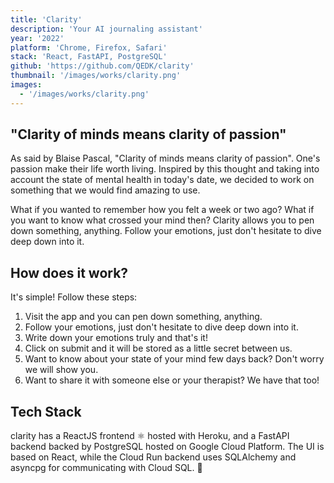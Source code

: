 ```yaml
---
title: 'Clarity'
description: 'Your AI journaling assistant'
year: '2022'
platform: 'Chrome, Firefox, Safari'
stack: 'React, FastAPI, PostgreSQL'
github: 'https://github.com/QEDK/clarity'
thumbnail: '/images/works/clarity.png'
images:
  - '/images/works/clarity.png'
---
```


## "Clarity of minds means clarity of passion"

As said by Blaise Pascal, "Clarity of minds means clarity of passion". One's passion make their life worth living. Inspired by this thought and taking into account the state of mental health in today's date, we decided to work on something that we would find amazing to use.

What if you wanted to remember how you felt a week or two ago? What if you want to know what crossed your mind then? Clarity allows you to pen down something, anything. Follow your emotions, just don't hesitate to dive deep down into it.

## How does it work?

It's simple! Follow these steps:

1. Visit the app and you can pen down something, anything.
2. Follow your emotions, just don't hesitate to dive deep down into it.
3. Write down your emotions truly and that's it!
4. Click on submit and it will be stored as a little secret between us.
5. Want to know about your state of your mind few days back? Don't worry we will show you.
6. Want to share it with someone else or your therapist? We have that too!

## Tech Stack

clarity has a ReactJS frontend ⚛️ hosted with Heroku, and a FastAPI backend backed by PostgreSQL hosted on Google Cloud Platform. The UI is based on React, while the Cloud Run backend uses SQLAlchemy and asyncpg for communicating with Cloud SQL. 💽
